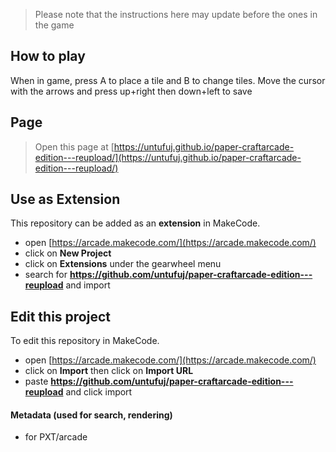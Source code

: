 > Please note that the instructions here may update before the ones in the game
## How to play
When in game, press A to place a tile and B to change tiles. Move the cursor with the arrows and press up+right then down+left to save

## Page
> Open this page at [https://untufuj.github.io/paper-craftarcade-edition---reupload/](https://untufuj.github.io/paper-craftarcade-edition---reupload/)

## Use as Extension

This repository can be added as an **extension** in MakeCode.

* open [https://arcade.makecode.com/](https://arcade.makecode.com/)
* click on **New Project**
* click on **Extensions** under the gearwheel menu
* search for **https://github.com/untufuj/paper-craftarcade-edition---reupload** and import

## Edit this project

To edit this repository in MakeCode.

* open [https://arcade.makecode.com/](https://arcade.makecode.com/)
* click on **Import** then click on **Import URL**
* paste **https://github.com/untufuj/paper-craftarcade-edition---reupload** and click import

#### Metadata (used for search, rendering)

* for PXT/arcade
<script src="https://makecode.com/gh-pages-embed.js"></script><script>makeCodeRender("{{ site.makecode.home_url }}", "{{ site.github.owner_name }}/{{ site.github.repository_name }}");</script>
